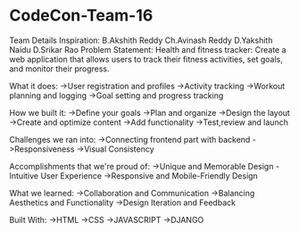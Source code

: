 # CodeCon-Team-16
Team Details Inspiration:
B.Akshith Reddy
Ch.Avinash Reddy
D.Yakshith Naidu
D.Srikar Rao
Problem Statement: Health and fitness tracker: Create a web application that allows users to track their
fitness activities, set goals, and monitor their progress.




What it does:
->User registration and profiles
->Activity tracking
->Workout planning and logging
->Goal setting and progress tracking



How we built it:
->Define your goals
->Plan and organize
->Design the layout
->Create and optimize content
->Add functionality
->Test,review and launch

Challenges we ran into:
->Connecting frontend part with backend 
->Responsiveness
->Visual Consistency

Accomplishments that we're proud of:
->Unique and Memorable Design
-Intuitive User Experience
->Responsive and Mobile-Friendly Design

What we learned:
->Collaboration and Communication
->Balancing Aesthetics and Functionality
->Design Iteration and Feedback


Built With:
->HTML
->CSS
->JAVASCRIPT
->DJANGO 


